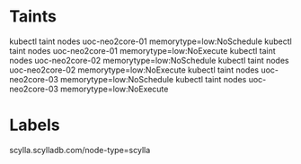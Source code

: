 # Taints

kubectl taint nodes uoc-neo2core-01 memorytype=low:NoSchedule
kubectl taint nodes uoc-neo2core-01 memorytype=low:NoExecute
kubectl taint nodes uoc-neo2core-02 memorytype=low:NoSchedule
kubectl taint nodes uoc-neo2core-02 memorytype=low:NoExecute
kubectl taint nodes uoc-neo2core-03 memorytype=low:NoSchedule
kubectl taint nodes uoc-neo2core-03 memorytype=low:NoExecute

# Labels

scylla.scylladb.com/node-type=scylla